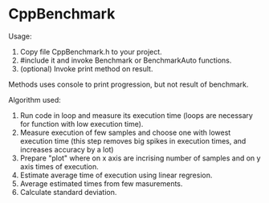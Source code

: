 # CppBenchmark

Usage:
1. Copy file CppBenchmark.h to your project.
2. #include it and invoke Benchmark or BenchmarkAuto functions.
3. (optional) Invoke print method on result.

Methods uses console to print progression, but not result of benchmark.

Algorithm used:
1. Run code in loop and measure its execution time (loops are necessary for function with low execution time).
2. Measure execution of few samples and choose one with lowest execution time (this step removes big spikes in execution times, and increases accuracy by a lot)
3. Prepare "plot" where on x axis are incrising number of samples and on y axis times of execution.
4. Estimate average time of execution using linear regresion.
5. Average estimated times from few masurements.
6. Calculate standard deviation.
